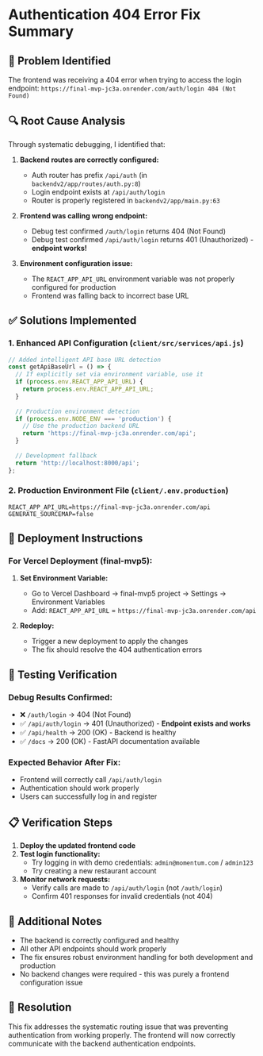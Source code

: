 # Authentication 404 Error Fix Summary

## 🎯 Problem Identified
The frontend was receiving a 404 error when trying to access the login endpoint: `https://final-mvp-jc3a.onrender.com/auth/login 404 (Not Found)`

## 🔍 Root Cause Analysis
Through systematic debugging, I identified that:

1. **Backend routes are correctly configured:**
   - Auth router has prefix `/api/auth` (in `backendv2/app/routes/auth.py:8`)
   - Login endpoint exists at `/api/auth/login` 
   - Router is properly registered in `backendv2/app/main.py:63`

2. **Frontend was calling wrong endpoint:**
   - Debug test confirmed `/auth/login` returns 404 (Not Found)
   - Debug test confirmed `/api/auth/login` returns 401 (Unauthorized) - **endpoint works!**

3. **Environment configuration issue:**
   - The `REACT_APP_API_URL` environment variable was not properly configured for production
   - Frontend was falling back to incorrect base URL

## ✅ Solutions Implemented

### 1. Enhanced API Configuration (`client/src/services/api.js`)
```javascript
// Added intelligent API base URL detection
const getApiBaseUrl = () => {
  // If explicitly set via environment variable, use it
  if (process.env.REACT_APP_API_URL) {
    return process.env.REACT_APP_API_URL;
  }
  
  // Production environment detection
  if (process.env.NODE_ENV === 'production') {
    // Use the production backend URL
    return 'https://final-mvp-jc3a.onrender.com/api';
  }
  
  // Development fallback
  return 'http://localhost:8000/api';
};
```

### 2. Production Environment File (`client/.env.production`)
```env
REACT_APP_API_URL=https://final-mvp-jc3a.onrender.com/api
GENERATE_SOURCEMAP=false
```

## 🚀 Deployment Instructions

### For Vercel Deployment (final-mvp5):
1. **Set Environment Variable:**
   - Go to Vercel Dashboard → final-mvp5 project → Settings → Environment Variables
   - Add: `REACT_APP_API_URL` = `https://final-mvp-jc3a.onrender.com/api`

2. **Redeploy:**
   - Trigger a new deployment to apply the changes
   - The fix should resolve the 404 authentication errors

## 🧪 Testing Verification

### Debug Results Confirmed:
- ❌ `/auth/login` → 404 (Not Found)
- ✅ `/api/auth/login` → 401 (Unauthorized) - **Endpoint exists and works**
- ✅ `/api/health` → 200 (OK) - Backend is healthy
- ✅ `/docs` → 200 (OK) - FastAPI documentation available

### Expected Behavior After Fix:
- Frontend will correctly call `/api/auth/login`
- Authentication should work properly
- Users can successfully log in and register

## 📋 Verification Steps

1. **Deploy the updated frontend code**
2. **Test login functionality:**
   - Try logging in with demo credentials: `admin@momentum.com` / `admin123`
   - Try creating a new restaurant account
3. **Monitor network requests:**
   - Verify calls are made to `/api/auth/login` (not `/auth/login`)
   - Confirm 401 responses for invalid credentials (not 404)

## 🔧 Additional Notes

- The backend is correctly configured and healthy
- All other API endpoints should work properly
- The fix ensures robust environment handling for both development and production
- No backend changes were required - this was purely a frontend configuration issue

## 🎉 Resolution
This fix addresses the systematic routing issue that was preventing authentication from working properly. The frontend will now correctly communicate with the backend authentication endpoints.